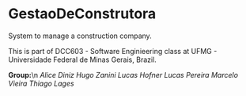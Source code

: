 # GestaoDeConstrutora
System to manage a construction company.

This is part of DCC603 - Software Enginieering class at UFMG - Universidade Federal de Minas Gerais, Brazil.

**Group:**\n
*Alice Diniz*
*Hugo Zanini*
*Lucas Hofner*
*Lucas Pereira*
*Marcelo Vieira*
*Thiago Lages*
